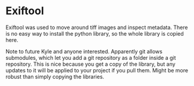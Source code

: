 # Exiftool
Exiftool was used to move around tiff images and inspect metadata.  There is no easy way to install the python library, so the whole library is copied here.

Note to future Kyle and anyone interested.  Apparently git allows submodules, which let you add a git repository as a folder inside a git repository.  This is nice because you get a copy of the library, but any updates to it will be applied to your project if you pull them.  Might be more robust than simply copying the libraries.
